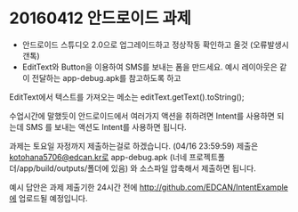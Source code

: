 # 20160412 안드로이드 과제

* 안드로이드 스튜디오 2.0으로 업그레이드하고 정상작동 확인하고 올것 (오류발생시 갠톡)
* EditText와 Button을 이용하여 SMS를 보내는 폼을 만드세요.
예시 레이아웃은 같이 전달하는 app-debug.apk를 참고하도록 하고

EditText에서 텍스트를 가져오는 메소는 editText.getText().toString();

수업시간에 말했듯이 안드로이드에서 여러가지 액션을 취하려면 Intent를 사용하면 되는데
SMS 를 보내는 액션도 Intent를 사용하면 됩니다.

과제는 토요일 자정까지 제출하는걸로 하겠습니다. (04/16 23:59:59)
제출은 kotohana5706@edcan.kr로 app-debug.apk (너네 프로젝트폴더/app/build/outputs/폴더에 있음)
와 소스파일 압축해서 제출하면 됩니다.

예시 답안은 과제 제출기한 24시간 전에 http://github.com/EDCAN/IntentExample에 업로드될 예정입니다.

